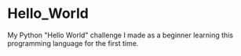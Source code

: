 # Hello_World
My Python "Hello World" challenge I made as a beginner learning this programming language for the first time.
